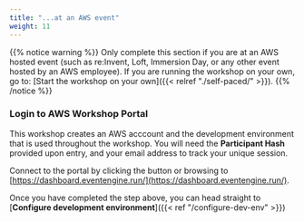 ```yaml
---
title: "...at an AWS event"
weight: 11
---
```


{{% notice warning %}}
Only complete this section if you are at an AWS hosted event (such as re:Invent,
Loft, Immersion Day, or any other event hosted by an AWS employee). If you
are running the workshop on your own, go to: [Start the workshop on your own]({{< relref "./self-paced/" >}}).
{{% /notice %}}

### Login to AWS Workshop Portal

This workshop creates an AWS acccount and the development environment that is used throughout the workshop. You will need the **Participant Hash** provided upon entry, and your email address to track your unique session.

Connect to the portal by clicking the button or browsing to [https://dashboard.eventengine.run/](https://dashboard.eventengine.run/).

Once you have completed the step above, you can head straight to [**Configure development environment**]({{< ref "/configure-dev-env" >}})

